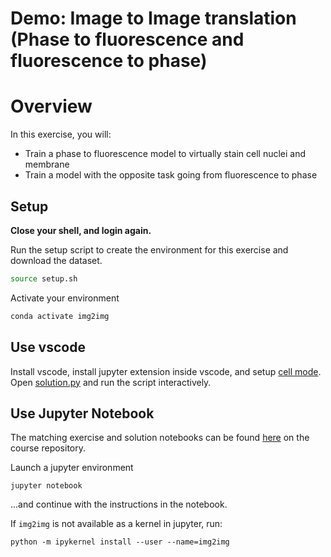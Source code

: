 # Demo: Image to Image translation (Phase to fluorescence and fluorescence to phase)

# Overview

In this exercise, you will:
- Train a phase to fluorescence model to virtually stain cell nuclei and membrane
- Train a model with the opposite task going from fluorescence to phase


## Setup

**Close your shell, and login again.**

Run the setup script to create the environment for this exercise and download the dataset.
```bash
source setup.sh
```

Activate your environment
```bash
conda activate img2img
```

## Use vscode

Install vscode, install jupyter extension inside vscode, and setup [cell mode](https://code.visualstudio.com/docs/python/jupyter-support-py). Open [solution.py](solution.py) and run the script interactively.

## Use Jupyter Notebook

The matching exercise and solution notebooks can be found [here](https://github.com/dlmbl/image_translation/tree/28e0e515b4a8ad3f392a69c8341e105f730d204f) on the course repository.

Launch a jupyter environment

```
jupyter notebook
```

...and continue with the instructions in the notebook.

If `img2img` is not available as a kernel in jupyter, run:

```
python -m ipykernel install --user --name=img2img
```
